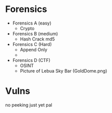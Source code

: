 # Forensics

- Forensics A (easy)
  - Crypto
- Forensics B (medium)
  - Hash Crack md5
- Forensics C (Hard)
  - Append Only
  - 
- Forensics D (CTF)
  - OSINT
  - Picture of Lebua Sky Bar (GoldDome.png)

# Vulns
no peeking just yet pal
